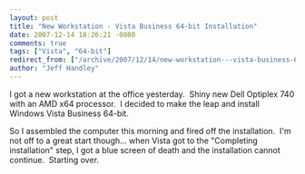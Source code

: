 ```yaml
---
layout: post
title: "New Workstation - Vista Business 64-bit Installation"
date: 2007-12-14 18:26:21 -0800
comments: true
tags: ["Vista", "64-bit"]
redirect_from: ["/archive/2007/12/14/new-workstation---vista-business-64-bit-installation.aspx/"]
author: "Jeff Handley"
---
```

<!-- more -->
<p>I got a new workstation at the office yesterday.  Shiny new Dell Optiplex 740 with an AMD x64 processor.  I decided to make the leap and install Windows Vista Business 64-bit.</p>  <p>So I assembled the computer this morning and fired off the installation.  I'm not off to a great start though... when Vista got to the "Completing installation" step, I got a blue screen of death and the installation cannot continue.  Starting over.</p>
